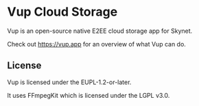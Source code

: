 # Vup Cloud Storage

Vup is an open-source native E2EE cloud storage app for Skynet.

Check out https://vup.app for an overview of what Vup can do.

## License

Vup is licensed under the EUPL-1.2-or-later.

It uses FFmpegKit which is licensed under the LGPL v3.0.


